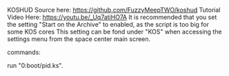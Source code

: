 KOSHUD
Source  here: https://github.com/FuzzyMeepTWO/koshud
Tutorial Video Here: https://youtu.be/_Uq7atiHO7A
It is recommended that you set the setting "Start on the Archive" to enabled, as the script is too big for some KOS cores
This setting can be fond under "KOS" when accessing the settings menu from the space center main screen.


commands:

run "0:boot/pid.ks".